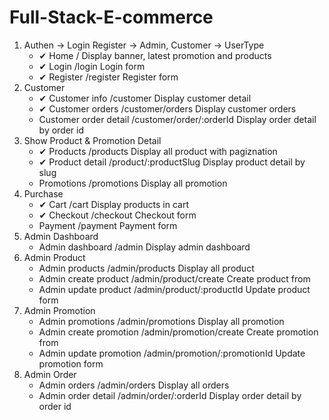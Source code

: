 # Full-Stack-E-commerce
1. Authen -> Login Register -> Admin, Customer -> UserType
    * ✔   Home / Display banner, latest promotion and products
    * ✔   Login /login Login form
    * ✔   Register /register Register form
2. Customer
    * ✔  Customer info /customer Display customer detail
    * ✔  Customer orders /customer/orders Display customer orders
    * Customer order detail /customer/order/:orderId Display order detail by order id
3. Show Product & Promotion Detail
    * ✔  Products /products Display all product with pagiznation
    * ✔  Product detail /product/:productSlug Display product detail by slug
    * Promotions /promotions Display all promotion
4. Purchase
    * ✔   Cart /cart Display products in cart
    * ✔   Checkout /checkout Checkout form
    * Payment /payment Payment form
5. Admin Dashboard
    * Admin dashboard /admin Display admin dashboard
6. Admin Product
    * Admin products /admin/products Display all product
    * Admin create product /admin/product/create Create product from
    * Admin update product /admin/product/:productId Update product form
7. Admin Promotion
    * Admin promotions /admin/promotions Display all promotion
    * Admin create promotion /admin/promotion/create Create promotion from
    * Admin update promotion /admin/promotion/:promotionId Update promotion form
8. Admin Order
    * Admin orders /admin/orders Display all orders
    * Admin order detail /admin/order/:orderId Display order detail by order id

